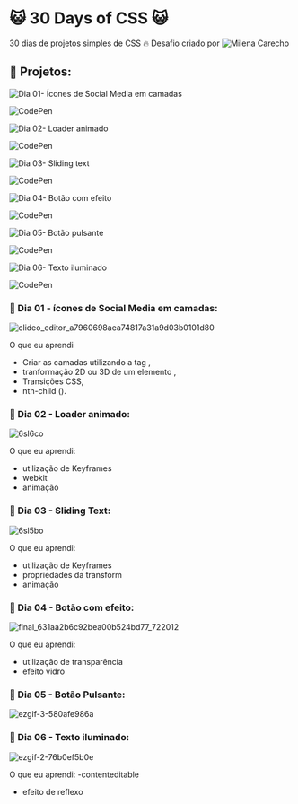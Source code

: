 # :smiley_cat: 30 Days of CSS :smiley_cat:
30 dias de projetos simples de CSS :fire:
Desafio criado por ![Milena Carecho](https://github.com/MilenaCarecho/30diasDeCSS)

## :feet: Projetos:

![Dia 01- Ícones de Social Media em camadas](https://github.com/fabiola-a9/30DaysofCSS/tree/main/Dia01)

![CodePen](https://codepen.io/fabi_ladeira/pen/wvjaoMw)

![Dia 02- Loader animado](https://github.com/fabiola-a9/30DaysofCSS/tree/main/Dia02)

![CodePen](https://codepen.io/fabi_ladeira/pen/LYmpWOb)

![Dia 03- Sliding text](https://github.com/fabiola-a9/30DaysofCSS/tree/main/Dia03)

![CodePen](https://codepen.io/fabi_ladeira/pen/MWGKYzN)


![Dia 04- Botão com efeito](https://github.com/fabiola-a9/30DaysofCSS/tree/main/Dia04)

![CodePen](https://codepen.io/fabi_ladeira/pen/GRdZgrN)


![Dia 05- Botão pulsante](https://github.com/fabiola-a9/30DaysofCSS/tree/main/Dia05)

![CodePen](https://codepen.io/fabi_ladeira/pen/JjvXBWL)


![Dia 06- Texto iluminado](https://github.com/fabiola-a9/30DaysofCSS/tree/main/Dia06)

![CodePen](https://codepen.io/fabi_ladeira/pen/QWrEyYr)

### :feet: Dia 01 - ícones de Social Media em camadas:
![clideo_editor_a7960698aea74817a31a9d03b0101d80](https://user-images.githubusercontent.com/62635623/188986187-55b1fc0b-a815-4205-93f3-11f4f8b234d3.gif)
  
O que eu aprendi

  -  Criar as camadas utilizando a tag <span>,
  -  tranformação 2D ou 3D de um elemento ,
  -  Transições CSS,
  -  nth-child ().
  
### :feet: Dia 02 - Loader animado:
![6sl6co](https://user-images.githubusercontent.com/62635623/188986169-7917884d-4361-4213-9e97-8756bf4da5cf.gif)

O que eu aprendi:
 - utilização de Keyframes
 - webkit
 - animação

### :feet: Dia 03 - Sliding Text:
![6sl5bo](https://user-images.githubusercontent.com/62635623/188986079-222d1d8e-ca73-4afe-9177-28a472a2df1f.gif)

O que eu aprendi:
 - utilização de Keyframes
 - propriedades da transform
 - animação

### :feet: Dia 04 - Botão com efeito:

![final_631aa2b6c92bea00b524bd77_722012](https://user-images.githubusercontent.com/62635623/189258877-361aeed7-9bbf-4e62-bacf-f17dd1654060.gif)


O que eu aprendi:
 - utilização de transparência
 - efeito vidro


### :feet: Dia 05 - Botão Pulsante:
![ezgif-3-580afe986a](https://user-images.githubusercontent.com/62635623/189507169-951682c5-28d0-454f-8862-c19a8639fec7.gif)

### :feet: Dia 06 - Texto iluminado:
![ezgif-2-76b0ef5b0e](https://user-images.githubusercontent.com/62635623/189507359-e8dc491e-3136-436b-b23c-8ff8f5fc980b.gif)

O que eu aprendi:
 -contenteditable
 - efeito de reflexo
